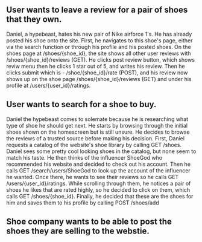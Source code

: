 ## User wants to leave a review for a pair of shoes that they own.
Daniel, a hypebeast, hates his new pair of Nike airforce 1's. He has already posted his shoe onto the site. First, he navigates to this shoe's page, either via the search function or through his profile and his posted shoes. On the shoes page at /shoes/{shoe_id}, the site shows all other user reviews with /shoes/{shoe_id}/reviews (GET). He clicks post review button, which shows reviw menu then he clicks 1 star out of 5, and writes his review. Then he clicks submit which is - /shoe/{shoe_id}/rate (POST), and his review now shows up on the shoe page /shoes/{shoe_id}/reviews (GET) and under his profile at /users/{user_id}/ratings.

## User wants to search for a shoe to buy.

Daniel the hypebeast comes to solemate because he is researching what type of shoe he should get next. He starts
by browsing through the initial shoes shown on the homescreen but is still unsure. He decides to browse the reviews of a trusted source before making his decision.
First, Daniel requests a catalog of the website's shoe library by calling GET /shoes.
Daniel sees some pretty cool looking shoes in the catalog, but none seem to match his taste. 
He then thinks of the influencer ShoeGod who recommended his website and decided to check out his account.
Then he calls GET /search/users/ShoeGod to look up the account of the influencer he wanted.
Once there, he wants to see their reviews so he calls GET /users/{user_id}/ratings.
While scrolling through them, he notices a pair of shoes he likes that are rated highly,
so he decided to click on them, which calls GET /shoes/{shoe_id}.
Finally, he decided that these are the shoes for him and saves them to his profile by calling POST /shoes/add

## Shoe company wants to be able to post the shoes they are selling to the webstie.
